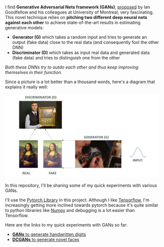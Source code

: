I find **Generative Adversarial Nets framework (GANs)**, [proposed](https://arxiv.org/pdf/1406.2661.pdf) by Ian Goodfellow and his colleagues at University of Montreal, very fascinating. This novel technique relies on **pitching two different deep neural nets against each other** to achieve state-of-the-art results in estimating generative models:

 - **Generator (G)** which takes a random input and tries to generate an output (fake data) close to the real data (and consequently fool the other DNN)
 - **Discriminator (D)** which takes as input real data and generated data (fake data) and tries to distinguish one from the other

*Both these DNNs try to outdo each other and thus keep improving themselves in their function.*

Since a picture is a lot better than a thousand words, here's a diagram that explains it really well:

![GAN diagram](./images/GAN.png)

In this repository, I'll be sharing some of my quick experiments with various GANs.

I'll use the [Pytorch Library](http://pytorch.org/) in this project. Although I like [Tensorflow](https://www.tensorflow.org/), I'm increasingly getting more inclined towards pytorch because it's quite similar to python libraries like [Numpy](http://www.numpy.org/) and debugging is a lot easier than Tensorflow.


Here are the links to my quick experiments with GANs so far:

 - [ **GANs** to generate handwritten digits](https://nbviewer.jupyter.org/github/sangeetkar/GANs/blob/master/mnist_GAN.ipynb)
 - [ **DCGANs** to generate novel faces](https://nbviewer.jupyter.org/github/sangeetkar/GANs/blob/master/DCGAN_faces.ipynb)

